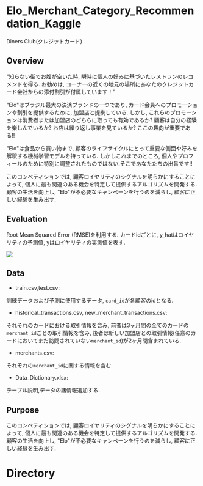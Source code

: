 # Elo_Merchant_Category_Recommendation_Kaggle

Diners Club(クレジットカード)

## Overview

"知らない街でお腹が空いた時, 瞬時に個人の好みに基づいたレストランのレコメンドを得る. お勧めは, コーナーの近くの地元の場所にあなたのクレジットカード会社からの添付割引が付属しています！"

"Elo"はブラジル最大の決済ブランドの一つであり, カード会員へのプロモーションや割引を提供するために, 加盟店と提携している. しかし, これらのプロモーションは消費者または加盟店のどちらに取っても有効であるか? 顧客は自分の経験を楽しんでいるか? お店は繰り返し事業を見ているか? ここの趣向が重要である!!

"Elo"は食品から買い物まで, 顧客のライフサイクルにとって重要な側面や好みを解釈する機械学習モデルを持っている. しかしこれまでのところ, 個人やプロフィールのために特別に調整されたものではない.そこであなたたちの出番です!!

このコンペティションでは, 顧客ロイヤリティのシグナルを明らかにすることによって, 個人に最も関連のある機会を特定して提供するアルゴリズムを開発する. 顧客の生活を向上し, "Elo"が不必要なキャンペーンを行うのを減らし, 顧客に正しい経験を生み出す.

## Evaluation

Root Mean Squared Error (RMSE)を利用する. カードidごとに, y_hatはロイヤリティの予測値, yはロイヤリティの実測値を表す.

<img src="https://latex.codecogs.com/gif.latex?\mbox{RMSE}&space;=&space;\sqrt{\frac{1}{n}\sum_{i=1}^n(y_i&space;-&space;\hat{y}_i)^2}"/>

## Data

- train.csv,test.csv:

訓練データおよび予測に使用するデータ, `card_id`が各顧客のidとなる.

- historical_transactions.csv, new_merchant_transactions.csv:

それそれのカードにおける取引情報を含み, 前者は3ヶ月間の全てのカードの`merchant_id`ごとの取引情報を含み, 後者は新しい加盟店との取引情報(任意のカードにおいてまだ訪問されていない`merchant_id`)が2ヶ月間含まれている.

- merchants.csv:

それぞれの`merchant_id`に関する情報を含む.

- Data_Dictionary.xlsx:

テーブル説明,データの諸情報追加する.

## Purpose

このコンペティションでは, 顧客ロイヤリティのシグナルを明らかにすることによって, 個人に最も関連のある機会を特定して提供するアルゴリズムを開発する. 顧客の生活を向上し, "Elo"が不必要なキャンペーンを行うのを減らし, 顧客に正しい経験を生み出す. 

# Directory

```

```
